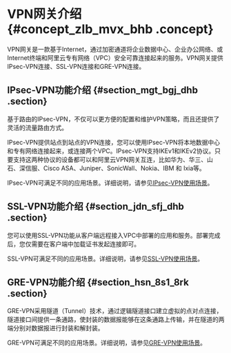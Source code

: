 # VPN网关介绍 {#concept_zlb_mvx_bhb .concept}

VPN网关是一款基于Internet，通过加密通道将企业数据中心、企业办公网络、或Internet终端和阿里云专有网络（VPC）安全可靠连接起来的服务。VPN网关提供IPsec-VPN连接、SSL-VPN连接和GRE-VPN连接。

## IPsec-VPN功能介绍 {#section_mgt_bgj_dhb .section}

基于路由的IPsec-VPN，不仅可以更方便的配置和维护VPN策略，而且还提供了灵活的流量路由方式。

IPsec-VPN提供站点到站点的VPN连接，您可以使用IPsec-VPN将本地数据中心和专有网络连接起来，或连接两个VPC。IPsec-VPN支持IKEv1和IKEv2协议。只要支持这两种协议的设备都可以和阿里云VPN网关互连，比如华为、华三、山石、深信服、Cisco ASA、Juniper、SonicWall、Nokia、IBM 和 Ixia等。

IPsec-VPN可满足不同的应用场景。详细说明，请参见[IPsec-VPN使用场景](../../../../cn.zh-CN/产品简介/使用场景.md#section_sj2_mcp_dhb)。

## SSL-VPN功能介绍 {#section_jdn_sfj_dhb .section}

您可以使用SSL-VPN功能从客户端远程接入VPC中部署的应用和服务。部署完成后，您仅需要在客户端中加载证书发起连接即可。

SSL-VPN可满足不同的应用场景。详细说明，请参见[SSL-VPN使用场景](../../../../cn.zh-CN/产品简介/使用场景.md#section_tvk_tcp_dhb)。

## GRE-VPN功能介绍 {#section_hsn_8s1_8rk .section}

GRE-VPN采用隧道（Tunnel）技术，通过逻辑隧道接口建立虚拟的点对点连接，隧道接口间提供一条通路，使封装的数据报能够在这条通路上传输，并在隧道的两端分别对数据报进行封装和解封装。

GRE-VPN可满足不同的应用场景。详细说明，请参见[GRE-VPN使用场景](../../../../cn.zh-CN/产品简介/使用场景.md#section_3qk_qau_nfe)。

